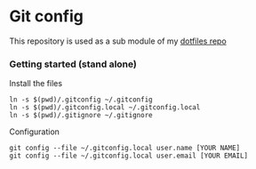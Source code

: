# Git config

This repository is used as a sub module of my [dotfiles repo](https://github.com/olivierodo/dotfiles)

### Getting started (stand alone)

Install the files

```
ln -s $(pwd)/.gitconfig ~/.gitconfig
ln -s $(pwd)/.gitconfig.local ~/.gitconfig.local
ln -s $(pwd)/.gitignore ~/.gitignore
```

Configuration

```
git config --file ~/.gitconfig.local user.name [YOUR NAME]
git config --file ~/.gitconfig.local user.email [YOUR EMAIL]
